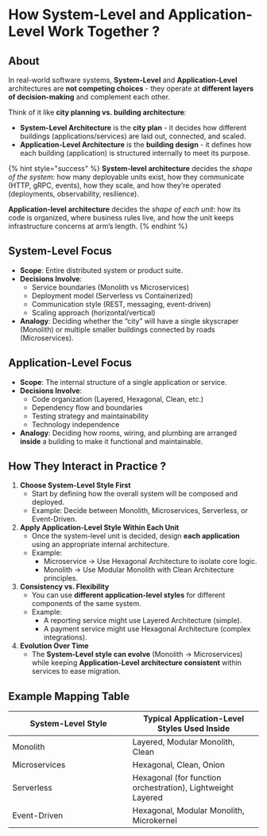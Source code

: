 # How System-Level and Application-Level Work Together ?

## About

In real-world software systems, **System-Level** and **Application-Level** architectures are **not competing choices** - they operate at **different layers of decision-making** and complement each other.

Think of it like **city planning vs. building architecture**:

* **System-Level Architecture** is the **city plan** - it decides how different buildings (applications/services) are laid out, connected, and scaled.
* **Application-Level Architecture** is the **building design** - it defines how each building (application) is structured internally to meet its purpose.

{% hint style="success" %}
**System-level architecture** decides the _shape of the system_: how many deployable units exist, how they communicate (HTTP, gRPC, events), how they scale, and how they’re operated (deployments, observability, resilience).

**Application-level architecture** decides the _shape of each unit_: how its code is organized, where business rules live, and how the unit keeps infrastructure concerns at arm’s length.
{% endhint %}

## **System-Level Focus**

* **Scope**: Entire distributed system or product suite.
* **Decisions Involve**:
  * Service boundaries (Monolith vs Microservices)
  * Deployment model (Serverless vs Containerized)
  * Communication style (REST, messaging, event-driven)
  * Scaling approach (horizontal/vertical)
* **Analogy**: Deciding whether the “city” will have a single skyscraper (Monolith) or multiple smaller buildings connected by roads (Microservices).

## **Application-Level Focus**

* **Scope**: The internal structure of a single application or service.
* **Decisions Involve**:
  * Code organization (Layered, Hexagonal, Clean, etc.)
  * Dependency flow and boundaries
  * Testing strategy and maintainability
  * Technology independence
* **Analogy**: Deciding how rooms, wiring, and plumbing are arranged **inside** a building to make it functional and maintainable.

## **How They Interact in Practice ?**

1. **Choose System-Level Style First**
   * Start by defining how the overall system will be composed and deployed.
   * Example: Decide between Monolith, Microservices, Serverless, or Event-Driven.
2. **Apply Application-Level Style Within Each Unit**
   * Once the system-level unit is decided, design **each application** using an appropriate internal architecture.
   * Example:
     * Microservice → Use Hexagonal Architecture to isolate core logic.
     * Monolith → Use Modular Monolith with Clean Architecture principles.
3. **Consistency vs. Flexibility**
   * You can use **different application-level styles** for different components of the same system.
   * Example:
     * A reporting service might use Layered Architecture (simple).
     * A payment service might use Hexagonal Architecture (complex integrations).
4. **Evolution Over Time**
   * The **System-Level style can evolve** (Monolith → Microservices) while keeping **Application-Level architecture consistent** within services to ease migration.

## **Example Mapping Table**

<table><thead><tr><th width="226.05859375">System-Level Style</th><th>Typical Application-Level Styles Used Inside</th></tr></thead><tbody><tr><td>Monolith</td><td>Layered, Modular Monolith, Clean</td></tr><tr><td>Microservices</td><td>Hexagonal, Clean, Onion</td></tr><tr><td>Serverless</td><td>Hexagonal (for function orchestration), Lightweight Layered</td></tr><tr><td>Event-Driven</td><td>Hexagonal, Modular Monolith, Microkernel</td></tr></tbody></table>

